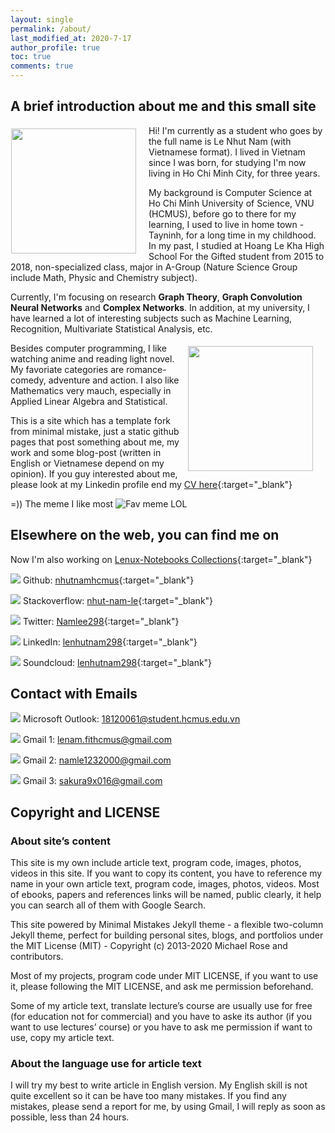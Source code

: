 ```yaml
---
layout: single
permalink: /about/
last_modified_at: 2020-7-17
author_profile: true
toc: true
comments: true
---
```


## A brief introduction about me and this small site

<p><img style="float: left;margin:5px 20px 5px 1px" src="{{site.baseurl}}/assets/images/avt/avt.jpg" width="200px"></p>

Hi! I'm currently as a student who goes by the full name is Le Nhut Nam (with Vietnamese format). I lived in Vietnam since I was born, for studying I'm now living in Ho Chi Minh City, for three years.

My background is Computer Science at Ho Chi Minh University of Science, VNU (HCMUS), before go to there for my learning, I used to live in home town - Tayninh, for a long time in my childhood. In my past, I studied at Hoang Le Kha High School For the Gifted student from 2015 to 2018, non-specialized class, major in A-Group (Nature Science Group include Math, Physic and Chemistry subject).

Currently, I'm focusing on research **Graph Theory**, **Graph Convolution Neural Networks** and **Complex Networks**. In addition, at my university, I have learned a lot of interesting subjects such as Machine Learning, Recognition, Multivariate Statistical Analysis, etc. 

<p><img style="float: right;margin:5px 20px 5px 1px" src="https://wallpapercave.com/wp/wp8540750.jpg" width="200px"></p>

Besides computer programming, I like watching anime and reading light novel. My favoriate categories are romance-comedy, adventure and action. I also like Mathematics very mauch, especially in Applied Linear Algebra and Statistical.

This is a site which has a template fork from minimal mistake, just a static github pages that post something about me, my work and some blog-post (written in English or Vietnamese depend on my opinion). If you guy interested about me, please look at my Linkedin profile end my [CV here](https://docs.google.com/viewer?url=https://raw.githubusercontent.com/nhutnamhcmus/resume/main/resume.pdf){:target="_blank"}


=)) The meme I like most
![Fav meme LOL](https://j.gifs.com/v15Bnk.gif)

## Elsewhere on the web, you can find me on

Now I'm also working on [Lenux-Notebooks Collections](https://nhutnamhcmus.github.io/lenux-notebooks/){:target="_blank"}

<img src="https://img.icons8.com/color/30/000000/github--v1.png"/> Github: [nhutnamhcmus](https://github.com/nhutnamhcmus){:target="_blank"}

<img src="https://img.icons8.com/color/30/000000/stackoverflow.png"/> Stackoverflow: [nhut-nam-le](https://stackoverflow.com/users/14214183/nhut-nam-le){:target="_blank"}

<img src="https://img.icons8.com/fluent/30/000000/twitter.png"/> Twitter: [Namlee298](https://twitter.com/Namlee298){:target="_blank"}

<img src="https://img.icons8.com/fluent/30/000000/linkedin.png"/> LinkedIn: [lenhutnam298](https://www.linkedin.com/in/lenhutnam298/){:target="_blank"}

<img src="https://img.icons8.com/color/30/000000/soundcloud.png"/> Soundcloud: [lenhutnam298](https://soundcloud.com/lenhutnam298){:target="_blank"}

## Contact with Emails

<img src="https://img.icons8.com/color/30/000000/microsoft-outlook-2019--v2.png"/> Microsoft Outlook: 18120061@student.hcmus.edu.vn

<img src="https://img.icons8.com/color/30/000000/gmail-new.png"/> Gmail 1: lenam.fithcmus@gmail.com

<img src="https://img.icons8.com/color/30/000000/gmail-new.png"/> Gmail 2: namle1232000@gmail.com

<img src="https://img.icons8.com/color/30/000000/gmail-new.png"/> Gmail 3: sakura9x016@gmail.com

## Copyright and LICENSE

### About site’s content

This site is my own include article text, program code, images, photos, videos in this site. If you want to copy its content, you have to reference my name in your own article text, program code, images, photos, videos. Most of ebooks, papers and references links will be named, public clearly, it help you can search all of them with Google Search.

This site powered by Minimal Mistakes Jekyll theme - a flexible two-column Jekyll theme, perfect for building personal sites, blogs, and portfolios under the MIT License (MIT) - Copyright (c) 2013-2020 Michael Rose and contributors.

Most of my projects, program code under MIT LICENSE, if you want to use it, please following the MIT LICENSE, and ask me permission beforehand.

Some of my article text, translate lecture’s course are usually use for free (for education not for commercial) and you have to aske its author (if you want to use lectures’ course) or you have to ask me permission if want to use, copy my article text.

### About the language use for article text

I will try my best to write article in English version. My English skill is not quite excellent so it can be have too many mistakes. If you find any mistakes, please send a report for me, by using Gmail, I will reply as soon as possible, less than 24 hours.
